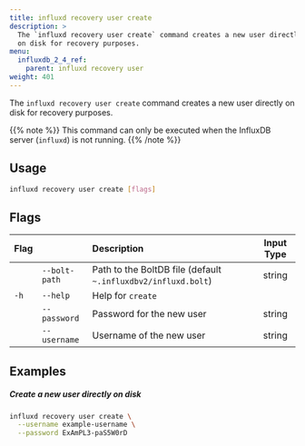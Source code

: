 ```yaml
---
title: influxd recovery user create
description: >
  The `influxd recovery user create` command creates a new user directly
  on disk for recovery purposes.
menu:
  influxdb_2_4_ref:
    parent: influxd recovery user
weight: 401
---
```


The `influxd recovery user create` command creates a new user directly
on disk for recovery purposes.

{{% note %}}
This command can only be executed when the InfluxDB server (`influxd`) is not running.
{{% /note %}}

## Usage
```sh
influxd recovery user create [flags]
```

## Flags
| Flag |               | Description                                                   | Input Type |
| :--- | :------------ | :------------------------------------------------------------ | :--------: |
|      | `--bolt-path` | Path to the BoltDB file (default `~.influxdbv2/influxd.bolt`) |   string   |
| `-h` | `--help`      | Help for `create`                                             |            |
|      | `--password`  | Password for the new user                                     |   string   |
|      | `--username`  | Username of the new user                                      |   string   |

## Examples

##### Create a new user directly on disk
```sh
influxd recovery user create \
  --username example-username \
  --password ExAmPL3-paS5W0rD
```